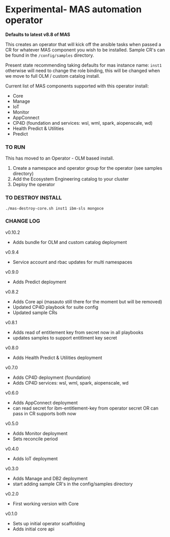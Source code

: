 # Experimental- MAS automation operator

**Defaults to latest v8.8 of MAS**

This creates an operator that will kick off the ansible tasks when passed a CR for whatever MAS component you wish to be installed.
Sample CR's can be found in the `/config/samples` directory.

Present state recommending taking defaults for mas instance name: `inst1` otherwise will need to change the role binding, this will be changed when we move to full OLM / custom catalog install.

Current list of MAS components supported with this operator install:
- Core
- Manage
- IoT
- Monitor
- AppConnect
- CP4D (foundation and services: wsl, wml, spark, aiopenscale, wd)
- Health Predict & Utilities
- Predict

### TO RUN

This has moved to an Operator - OLM based install.

1.  Create a namespace and operator group for the operator (see samples directory)
2.  Add the Ecosystem Engineering catalog to your cluster
3.  Deploy the operator


### TO DESTROY INSTALL

`./mas-destroy-core.sh inst1 ibm-sls mongoce`


### CHANGE LOG

v0.10.2
- Adds bundle for OLM and custom catalog deployment

v0.9.4
- Service account and rbac updates for multi namespaces

v0.9.0
- Adds Predict deployment

v0.8.2
- Adds Core api (masauto still there for the moment but will be removed)
- Updated CP4D playbook for suite config
- Updated sample CRs

v0.8.1
- Adds read of entitlement key from secret now in all playbooks
- updates samples to support entitlment key secret

v0.8.0
- Adds Health Predict & Utilities deployment

v0.7.0
- Adds CP4D deployment (foundation)
- Adds CP4D services: wsl, wml, spark, aiopenscale, wd

v0.6.0
- Adds AppConnect deployment
- can read secret for ibm-entitlement-key from operator secret OR can pass in CR supports both now

v0.5.0
- Adds Monitor deployment
- Sets reconcile period

v0.4.0
- Adds IoT deployment

v0.3.0
- Adds Manage and DB2 deployment
- start adding sample CR's in the config/samples directory

v0.2.0
- First working version with Core

v0.1.0
- Sets up initial operator scaffolding
- Adds initial core api
